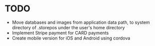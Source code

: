 # TODO

* Move databases and images from application data path, to system directory of .storepos under the user's home directory
* Implement Stripe payment for CARD payments
* Create mobile version for iOS and Android using cordova
